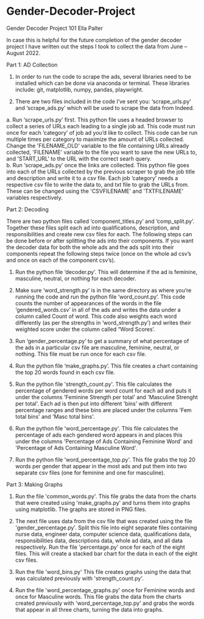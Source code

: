 # Gender-Decoder-Project
Gender Decoder Project 101
Ella Palter

In case this is helpful for the future completion of the gender decoder project I have written out the steps I took to collect the data from June – August 2022.

Part 1: AD Collection

1.  In order to run the code to scrape the ads, several libraries need to be installed which can be done via anaconda or terminal. These libraries include: git, matplotlib, numpy, pandas, playwright.

3.	There are two files included in the code I’ve sent you: ‘scrape_urls.py’ and ‘scrape_ads.py’ which will be used to scrape the data from Indeed.

a.	Run ‘scrape_urls.py’ first. This python file uses a headed browser to collect a series of URLs each leading to a single job ad. This code must run once for each ‘category’ of job ad you’d like to collect. This code can be run multiple times per category to maximize the amount of URLs collected. Change the 'FILENAME_OLD' variable to the file containing URLs already collected, 'FILENAME' variable to the file you want to save the new URLs to, and 'START_URL' to the URL with the correct searh query.  
b.	Run ‘scrape_ads.py’ once the links are collected. This python file goes into each of the URLs collected by the previous scraper to grab the job title and description and write it to a csv file. Each job ‘category’ needs a respective csv file to write the data to, and txt file to grab the URLs from. These can be changed using the 'CSVFILENAME' and 'TXTFILENAME' variables respectively.

Part 2: Decoding

There are two python files called ‘component_titles.py’ and ‘comp_split.py’. Together these files split each ad into qualifications, description, and responsibilities and create new csv files for each. The following steps can be done before or after splitting the ads into their components. If you want the decoder data for both the whole ads and the ads split into their components repeat the following steps twice (once on the whole ad csv’s and once on each of the component csv’s).

1.	Run the python file ‘decoder.py’. This will determine if the ad is feminine, masculine, neutral, or nothing for each decoder. 

2.	Make sure ‘word_strength.py’ is in the same directory as where you’re running the code and run the python file ‘word_count.py’. This code counts the number of appearances of the words in the file ‘gendered_words.csv’ in all of the ads and writes the data under a column called Count of word. This code also weights each word differently (as per the strengths in ‘word_strength.py’) and writes their weighted score under the column called “Word Scores’. 

3.	Run ‘gender_percentage.py’ to get a summary of what percentage of the ads in a particular csv file are masculine, feminine, neutral, or nothing. This file must be run once for each csv file. 

4.	Run the python file ‘make_graphs.py’. This file creates a chart containing the top 20 words found in each csv file.

5.	Run the python file 'strength_count.py'. This file calculates the percentage of gendered words per word count for each ad and puts it under the columns 'Feminine Strength per total' and 'Masculine Strenght per total'. Each ad is then put into different 'bins' with different percentage ranges and these bins are placed under the columns 'Fem total bins' and 'Masc total bins'.

6.	Run the python file 'word_percentage.py'. This file calculates the percentage of ads each gendered word appears in and places this under the columns 'Percentage of Ads Containing Feminine Word' and 'Percentage of Ads Containing Masculine Word'.

7.	Run the python file 'word_percentage_top.py'. This file grabs the top 20 words per gender that appear in the most ads and put them into two separate csv files (one for feminine and one for masculine).

Part 3: Making Graphs

1.  Run the file 'common_words.py'. This file grabs the data from the charts that were created using 'make_graphs.py' and turns them into graphs using matplotlib. The graphs are stored in PNG files.

2.  The next file uses data from the csv file that was created using the file 'gender_percentage.py'. Split this file into eight separate files containing nurse data, engineer data, computer science data, qualifications data, responsibilities data, descriptions data, whole ad data, and all data respectively. Run the file 'percentage.py' once for each of the eight files. This will create a stacked bar chart for the data in each of the eight csv files.

3.  Run the file 'word_bins.py' This file creates graphs using the data that was calculated previously with 'strength_count.py'.

4.  Run the file 'word_percentage_graphs.py' once for Feminine words and once for Masculine words. This file grabs the data from the charts created previously with 'word_percentage_top.py' and grabs the words that appear in all three charts, turning the data into graphs.
